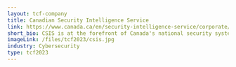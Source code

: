 ```yaml
---
layout: tcf-company
title: Canadian Security Intelligence Service
link: https://www.canada.ca/en/security-intelligence-service/corporate/csis-jobs.html
short_bio: CSIS is at the forefront of Canada's national security system. Our role is to investigate activities suspected of constituting threats to the security of Canada and to report on these to the Government of Canada. We may also take measures to reduce threats to the security of Canada in accordance with well-defined legal requirements and Ministerial Direction.
imageLink: /files/tcf2023/csis.jpg
industry: Cybersecurity
type: tcf2023
---
```

